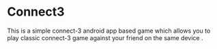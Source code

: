 # Connect3
This is a simple connect-3 android app based game which allows you to play classic connect-3 game against your friend on the same device . 

